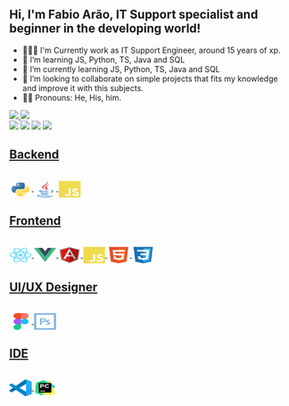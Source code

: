 ## Hi, I'm Fabio Arão, IT Support specialist and beginner in the developing world!


- 🧑🏿‍💻 I'm Currently work as IT Support Engineer, around 15 years of xp.
- 👀 I’m learning JS, Python, TS, Java and SQL
- 🌱 I’m currently learning JS, Python, TS, Java and SQL
- 💞️ I’m looking to collaborate on simple projects that fits my knowledge and improve it with this subjects.
- 🤵🏿 Pronouns: He, His, him.

<!-- Panel -->
<div>
  <a href="https://github.com/FabioArao">
      <img height="180em" src="https://github-readme-stats.vercel.app/api?username=FabioArao&show_icons=true&theme=midnight-purple&include_all_commits=true&count_private=true"/>
  <img height="180em" src="https://github-readme-stats.vercel.app/api/top-langs/?username=FabioArao&langs_count=20&theme=midnight-purple"/>
</div>
  
<!-- Contacts -->
<div>
<a href="https://www.linkedin.com/in/FabioArao/" target="_blank"><img src="https://img.shields.io/badge/-LinkedIn-%230077B5?style=for-the-badge&logo=linkedin&logoColor=white" target="_blank"></a>
<a href = "mailto:FabioArao@gmail.com"><img src="https://img.shields.io/badge/-Gmail-%23333?style=for-the-badge&logo=gmail&logoColor=white" target="_blank"></a>
<a href="https://instagram.com/AraoFabio" target="_blank"><img src="https://img.shields.io/badge/-Instagram-%23E4405F?style=for-the-badge&logo=instagram&logoColor=white" target="_blank"></a>
<a href="https://api.whatsapp.com/send?phone=+351914963785" target="_blank"><img src="https://img.shields.io/badge/WhatsApp-25D366?style=for-the-badge&logo=whatsapp&logoColor=white"
</div>
  
<!-- Technologies -->

  <h2> Backend </h2>
  
<div style="display: inline_block"><br>
  <img align="center" alt="FA-Python" height="30" width="40" src="https://raw.githubusercontent.com/devicons/devicon/master/icons/python/python-original.svg">
  <img align="center" alt="FA-Java" height="30" width="40" src="https://github.com/devicons/devicon/blob/master/icons/java/java-original.svg">
  <img align="center" alt="FA-Js" height="30" width="40" src="https://raw.githubusercontent.com/devicons/devicon/master/icons/javascript/javascript-plain.svg">
</div>
  
  
  <h2> Frontend </h2>
  
<div style="display: inline_block"><br>
  <img align="center" alt="FA-React" height="30" width="40" src="https://raw.githubusercontent.com/devicons/devicon/master/icons/react/react-original.svg">
  <img align="center" alt="FA-Vue" height="30" width="40" src="https://github.com/devicons/devicon/blob/master/icons/vuejs/vuejs-original.svg">
  <img align="center" alt="FA-React" height="30" width="40" src="https://github.com/devicons/devicon/blob/master/icons/angularjs/angularjs-original.svg">
  <img align="center" alt="FA-Js" height="30" width="40" src="https://raw.githubusercontent.com/devicons/devicon/master/icons/javascript/javascript-plain.svg">
  <img align="center" alt="FA-HTML" height="30" width="40" src="https://raw.githubusercontent.com/devicons/devicon/master/icons/html5/html5-original.svg">
  <img align="center" alt="FA-CSS" height="30" width="40" src="https://raw.githubusercontent.com/devicons/devicon/master/icons/css3/css3-original.svg">
</div>
  
  <h2> UI/UX Designer </h2>

<div style="display: inline_block"><br>
<img align="center" alt="figma" height="30" width="40" src="https://raw.githubusercontent.com/devicons/devicon/9f4f5cdb393299a81125eb5127929ea7bfe42889/icons/figma/figma-original.svg"> 
<img align="center" alt="protoshop" height="30" width="40" src="https://raw.githubusercontent.com/devicons/devicon/9f4f5cdb393299a81125eb5127929ea7bfe42889/icons/photoshop/photoshop-line.svg">
</div>
  
  <h2>IDE</h2>
  <div style="display: inline_block"><br>
 <img align="center" alt="VS code" height="30" width="40" src="https://raw.githubusercontent.com/devicons/devicon/9f4f5cdb393299a81125eb5127929ea7bfe42889/icons/vscode/vscode-original.svg">
 <img align="center" alt="PyCharm" height="30" width="40"src="https://github.com/devicons/devicon/blob/master/icons/pycharm/pycharm-original.svg">
  </div>
